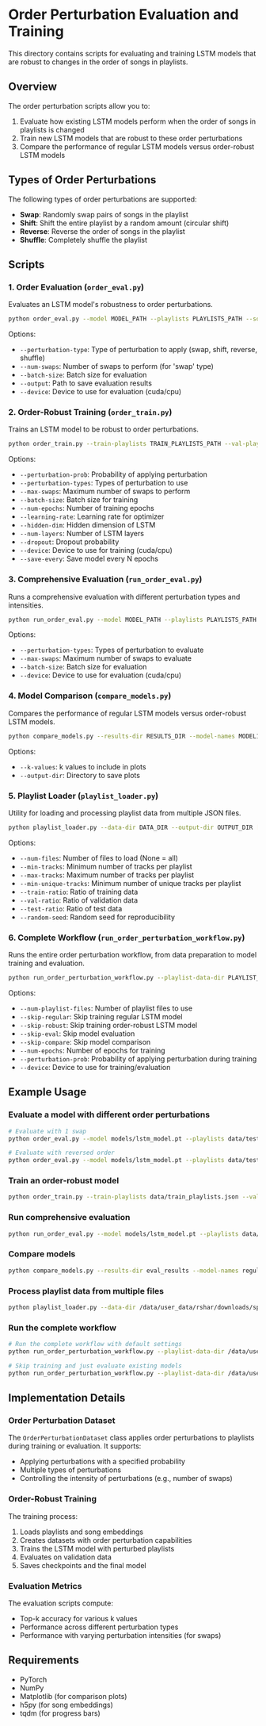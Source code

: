 # Order Perturbation Evaluation and Training

This directory contains scripts for evaluating and training LSTM models that are robust to changes in the order of songs in playlists.

## Overview

The order perturbation scripts allow you to:

1. Evaluate how existing LSTM models perform when the order of songs in playlists is changed
2. Train new LSTM models that are robust to these order perturbations
3. Compare the performance of regular LSTM models versus order-robust LSTM models

## Types of Order Perturbations

The following types of order perturbations are supported:

- **Swap**: Randomly swap pairs of songs in the playlist
- **Shift**: Shift the entire playlist by a random amount (circular shift)
- **Reverse**: Reverse the order of songs in the playlist
- **Shuffle**: Completely shuffle the playlist

## Scripts

### 1. Order Evaluation (`order_eval.py`)

Evaluates an LSTM model's robustness to order perturbations.

```bash
python order_eval.py --model MODEL_PATH --playlists PLAYLISTS_PATH --song-data SONG_DATA_PATH [OPTIONS]
```

Options:
- `--perturbation-type`: Type of perturbation to apply (swap, shift, reverse, shuffle)
- `--num-swaps`: Number of swaps to perform (for 'swap' type)
- `--batch-size`: Batch size for evaluation
- `--output`: Path to save evaluation results
- `--device`: Device to use for evaluation (cuda/cpu)

### 2. Order-Robust Training (`order_train.py`)

Trains an LSTM model to be robust to order perturbations.

```bash
python order_train.py --train-playlists TRAIN_PLAYLISTS_PATH --val-playlists VAL_PLAYLISTS_PATH --song-data SONG_DATA_PATH --output-dir OUTPUT_DIR [OPTIONS]
```

Options:
- `--perturbation-prob`: Probability of applying perturbation
- `--perturbation-types`: Types of perturbation to use
- `--max-swaps`: Maximum number of swaps to perform
- `--batch-size`: Batch size for training
- `--num-epochs`: Number of training epochs
- `--learning-rate`: Learning rate for optimizer
- `--hidden-dim`: Hidden dimension of LSTM
- `--num-layers`: Number of LSTM layers
- `--dropout`: Dropout probability
- `--device`: Device to use for training (cuda/cpu)
- `--save-every`: Save model every N epochs

### 3. Comprehensive Evaluation (`run_order_eval.py`)

Runs a comprehensive evaluation with different perturbation types and intensities.

```bash
python run_order_eval.py --model MODEL_PATH --playlists PLAYLISTS_PATH --song-data SONG_DATA_PATH --output-dir OUTPUT_DIR [OPTIONS]
```

Options:
- `--perturbation-types`: Types of perturbation to evaluate
- `--max-swaps`: Maximum number of swaps to evaluate
- `--batch-size`: Batch size for evaluation
- `--device`: Device to use for evaluation (cuda/cpu)

### 4. Model Comparison (`compare_models.py`)

Compares the performance of regular LSTM models versus order-robust LSTM models.

```bash
python compare_models.py --results-dir RESULTS_DIR --model-names MODEL1 MODEL2 [OPTIONS]
```

Options:
- `--k-values`: k values to include in plots
- `--output-dir`: Directory to save plots

### 5. Playlist Loader (`playlist_loader.py`)

Utility for loading and processing playlist data from multiple JSON files.

```bash
python playlist_loader.py --data-dir DATA_DIR --output-dir OUTPUT_DIR [OPTIONS]
```

Options:
- `--num-files`: Number of files to load (None = all)
- `--min-tracks`: Minimum number of tracks per playlist
- `--max-tracks`: Maximum number of tracks per playlist
- `--min-unique-tracks`: Minimum number of unique tracks per playlist
- `--train-ratio`: Ratio of training data
- `--val-ratio`: Ratio of validation data
- `--test-ratio`: Ratio of test data
- `--random-seed`: Random seed for reproducibility

### 6. Complete Workflow (`run_order_perturbation_workflow.py`)

Runs the entire order perturbation workflow, from data preparation to model training and evaluation.

```bash
python run_order_perturbation_workflow.py --playlist-data-dir PLAYLIST_DATA_DIR --song-data SONG_DATA_PATH --output-dir OUTPUT_DIR [OPTIONS]
```

Options:
- `--num-playlist-files`: Number of playlist files to use
- `--skip-regular`: Skip training regular LSTM model
- `--skip-robust`: Skip training order-robust LSTM model
- `--skip-eval`: Skip model evaluation
- `--skip-compare`: Skip model comparison
- `--num-epochs`: Number of epochs for training
- `--perturbation-prob`: Probability of applying perturbation during training
- `--device`: Device to use for training/evaluation

## Example Usage

### Evaluate a model with different order perturbations

```bash
# Evaluate with 1 swap
python order_eval.py --model models/lstm_model.pt --playlists data/test_playlists.json --song-data data/song_lookup.h5 --perturbation-type swap --num-swaps 1 --output swap1_results.json

# Evaluate with reversed order
python order_eval.py --model models/lstm_model.pt --playlists data/test_playlists.json --song-data data/song_lookup.h5 --perturbation-type reverse --output reverse_results.json
```

### Train an order-robust model

```bash
python order_train.py --train-playlists data/train_playlists.json --val-playlists data/val_playlists.json --song-data data/song_lookup.h5 --output-dir models/order_robust --perturbation-prob 0.7 --num-epochs 15
```

### Run comprehensive evaluation

```bash
python run_order_eval.py --model models/lstm_model.pt --playlists data/test_playlists.json --song-data data/song_lookup.h5 --output-dir eval_results
```

### Compare models

```bash
python compare_models.py --results-dir eval_results --model-names regular_lstm order_robust_lstm --output-dir comparison_plots
```

### Process playlist data from multiple files

```bash
python playlist_loader.py --data-dir /data/user_data/rshar/downloads/spotify/data/ --output-dir data/ --num-files 10 --min-tracks 5 --max-tracks 50
```

### Run the complete workflow

```bash
# Run the complete workflow with default settings
python run_order_perturbation_workflow.py --playlist-data-dir /data/user_data/rshar/downloads/spotify/data/ --song-data data/song_lookup.h5 --output-dir order_perturbation_results/ --num-playlist-files 10

# Skip training and just evaluate existing models
python run_order_perturbation_workflow.py --playlist-data-dir /data/user_data/rshar/downloads/spotify/data/ --song-data data/song_lookup.h5 --output-dir order_perturbation_results/ --skip-regular --skip-robust
```

## Implementation Details

### Order Perturbation Dataset

The `OrderPerturbationDataset` class applies order perturbations to playlists during training or evaluation. It supports:

- Applying perturbations with a specified probability
- Multiple types of perturbations
- Controlling the intensity of perturbations (e.g., number of swaps)

### Order-Robust Training

The training process:

1. Loads playlists and song embeddings
2. Creates datasets with order perturbation capabilities
3. Trains the LSTM model with perturbed playlists
4. Evaluates on validation data
5. Saves checkpoints and the final model

### Evaluation Metrics

The evaluation scripts compute:

- Top-k accuracy for various k values
- Performance across different perturbation types
- Performance with varying perturbation intensities (for swaps)

## Requirements

- PyTorch
- NumPy
- Matplotlib (for comparison plots)
- h5py (for song embeddings)
- tqdm (for progress bars)